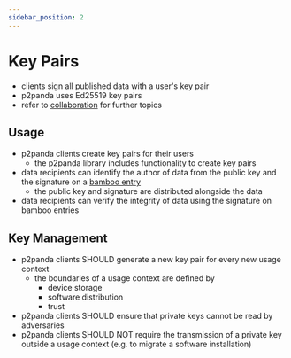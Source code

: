 ```yaml
---
sidebar_position: 2
---
```


# Key Pairs

- clients sign all published data with a user's key pair
- p2panda uses Ed25519 key pairs
- refer to [collaboration](/docs/collaboration/overview) for further topics

## Usage

- p2panda clients create key pairs for their users
  - the p2panda library includes functionality to create key pairs
- data recipients can identify the author of data from the public key and the signature on a [bamboo entry](/docs/writing-data/bamboo#entries)
  - the public key and signature are distributed alongside the data
- data recipients can verify the integrity of data using the signature on bamboo entries

## Key Management

- p2panda clients SHOULD generate a new key pair for every new usage context
  - the boundaries of a usage context are defined by
    - device storage
    - software distribution
    - trust
- p2panda clients SHOULD ensure that private keys cannot be read by adversaries
- p2panda clients SHOULD NOT require the transmission of a private key outside a usage context (e.g. to migrate a software installation)
